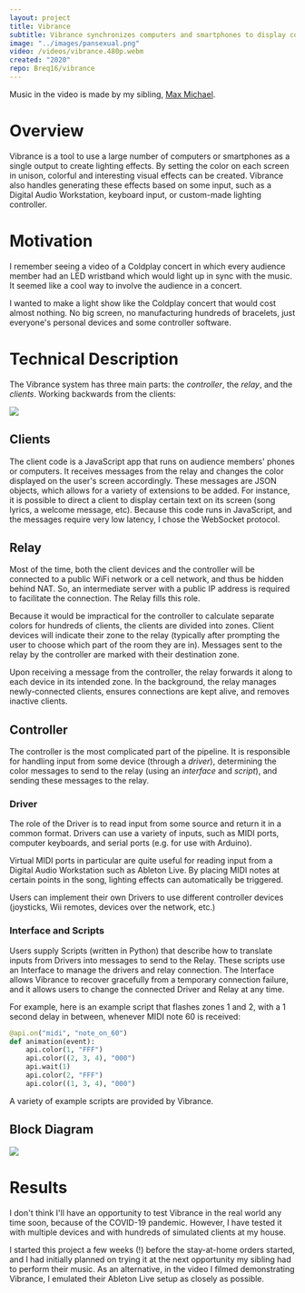 ```yaml
---
layout: project
title: Vibrance
subtitle: Vibrance synchronizes computers and smartphones to display configurable animations and effects.
image: "../images/pansexual.png"
video: /videos/vibrance.480p.webm
created: "2020"
repo: Breq16/vibrance
---
```


<YouTube id="uvB-t6f3MoE" />

<Caption>
Music in the video is made by my sibling, <a href="https://www.maxmichaelmusic.com/">Max Michael</a>.
</Caption>

# Overview

Vibrance is a tool to use a large number of computers or smartphones as a single output to create lighting effects. By setting the color on each screen in unison, colorful and interesting visual effects can be created. Vibrance also handles generating these effects based on some input, such as a Digital Audio Workstation, keyboard input, or custom-made lighting controller.

# Motivation

I remember seeing a video of a Coldplay concert in which every audience member had an LED wristband which would light up in sync with the music. It seemed like a cool way to involve the audience in a concert.

I wanted to make a light show like the Coldplay concert that would cost almost nothing. No big screen, no manufacturing hundreds of bracelets, just everyone's personal devices and some controller software.

# Technical Description

The Vibrance system has three main parts: the *controller*, the *relay*, and the *clients*. Working backwards from the clients:

<img className="mx-auto" src="/diagrams/vibrance_simple.svg" />

## Clients

The client code is a JavaScript app that runs on audience members' phones or computers. It receives messages from the relay and changes the color displayed on the user's screen accordingly. These messages are JSON objects, which allows for a variety of extensions to be added. For instance, it is possible to direct a client to display certain text on its screen (song lyrics, a welcome message, etc). Because this code runs in JavaScript, and the messages require very low latency, I chose the WebSocket protocol.

## Relay

Most of the time, both the client devices and the controller will be connected to a public WiFi network or a cell network, and thus be hidden behind NAT. So, an intermediate server with a public IP address is required to facilitate the connection. The Relay fills this role.

Because it would be impractical for the controller to calculate separate colors for hundreds of clients, the clients are divided into zones. Client devices will indicate their zone to the relay (typically after prompting the user to choose which part of the room they are in). Messages sent to the relay by the controller are marked with their destination zone.

Upon receiving a message from the controller, the relay forwards it along to each device in its intended zone. In the background, the relay manages newly-connected clients, ensures connections are kept alive, and removes inactive clients.

## Controller

The controller is the most complicated part of the pipeline. It is responsible for handling input from some device (through a *driver*), determining the color messages to send to the relay (using an *interface* and *script*), and sending these messages to the relay.

### Driver

The role of the Driver is to read input from some source and return it in a common format. Drivers can use a variety of inputs, such as MIDI ports, computer keyboards, and serial ports (e.g. for use with Arduino).

Virtual MIDI ports in particular are quite useful for reading input from a Digital Audio Workstation such as Ableton Live. By placing MIDI notes at certain points in the song, lighting effects can automatically be triggered.

Users can implement their own Drivers to use different controller devices (joysticks, Wii remotes, devices over the network, etc.)

### Interface and Scripts

Users supply Scripts (written in Python) that describe how to translate inputs from Drivers into messages to send to the Relay. These scripts use an Interface to manage the drivers and relay connection. The Interface allows Vibrance to recover gracefully from a temporary connection failure, and it allows users to change the connected Driver and Relay at any time.

For example, here is an example script that flashes zones 1 and 2, with a 1 second delay in between, whenever MIDI note 60 is received:

```python
@api.on("midi", "note_on_60")
def animation(event):
    api.color(1, "FFF")
    api.color((2, 3, 4), "000")
    api.wait(1)
    api.color(2, "FFF")
    api.color((1, 3, 4), "000")
```

A variety of example scripts are provided by Vibrance.

## Block Diagram


<img src="/diagrams/vibrance.svg" />

# Results

I don't think I'll have an opportunity to test Vibrance in the real world any time soon, because of the COVID-19 pandemic. However, I have tested it with multiple devices and with hundreds of simulated clients at my house.

I started this project a few weeks (!) before the stay-at-home orders started, and I had initially planned on trying it at the next opportunity my sibling had to perform their music. As an alternative, in the video I filmed demonstrating Vibrance, I emulated their Ableton Live setup as closely as possible.
